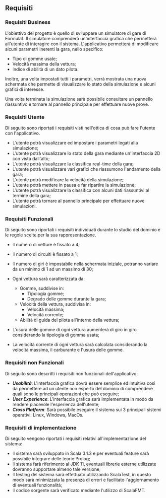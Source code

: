 ## Requisiti

### Requisiti Business
L'obiettivo del progetto è quello di sviluppare un simulatore di gare di Formula1. Il simulatore comprenderà un'interfaccia grafica che permetterà all'utente di interagire con il sistema. L'applicativo permetterà di modificare alcuni parametri inerenti la gara, nello specifico:
- Tipo di gomme usate;
- Velocità massima della vettura;
- Indice di abilità di un dato pilota.

Inoltre, una volta impostati tutti i parametri, verrà mostrata una nuova schermata che permette di visualizzare lo stato della simulazione e alcuni grafici di interesse. 

Una volta terminata la simulazione sarà possibile consultare un pannello riassuntivo e tornare al pannello principale per effettuare nuove prove.

### Requisiti Utente
Di seguito sono riportati i requisiti visti nell'ottica di cosa può fare l'utente con l'applicativo.
- L'utente potrà visualizzare ed impostare i parametri legati alla simulazione;
- L'utente potrà visualizzare lo stato della gara mediante un'interfaccia 2D con vista dall'alto;
- L'utente potrà visualizzare la classifica real-time della gara;
- L'utente potrà visualizzare vari grafici che riassumono l'andamento della gara;
- L'utente potrà modificare la velocità della simulazione;
- L'utente potrà mettere in pausa e far ripartire la simulazione;
- L'utente potrà visualizzare la classifica con alcuni dati riassuntivi al termine della gara;
- L'utente potrà tornare al pannello principale per effettuare nuove simulazioni.

### Requisiti Funzionali
Di seguito sono riportati i requisiti individuati durante lo studio del dominio e le regole scelte per la sua rappresentazione.


- Il numero di vetture è fissato a 4;
- Il numero di circuiti è fissato a 1;
- Il numero di giri è impostabile nella schermata iniziale, potranno variare da un minimo di 1 ad un massimo di 30;
- Ogni vettura sarà caratterizzata da: 
    - Gomme, suddivise in:
        - Tipologia gomme;
        - Degrado delle gomme durante la gara;
    - Velocità della vettura, suddivisa in:
        - Velocità massima;
        - Velocità corrente;
    - Abilità di guida del pilota all'interno della vettura;
       
- L'usura delle gomme di ogni vettura aumenterà di giro in giro considerando la tipologia di gomma usata;
- La velocità corrente di ogni vettura sarà calcolata considerando la velocità massima, il carburante e l'usura delle gomme.



### Requisiti non Funzionali
Di seguito sono descritti i requisiti non funzionali dell'applicativo:

* ***Usabilità***: L'interfaccia grafica dovrà essere semplice ed intuitiva così da permettere ad un utente non esperto del dominio di comprendere quali sono le principali operazioni che può eseguire;
* ***User Experience***: L'interfaccia grafica sarà implementata in modo da rendere piacevole l'esperienza dell'utente;
* ***Cross Platform***: Sarà possibile eseguire il sistema sui 3 principali sistemi operativi: Linux, Windows, MacOs.


### Requisiti di implementazione
Di seguito vengono riportati i requisiti relativi all'implementazione del sistema:

* Il sistema sarà sviluppato in Scala 3.1.3 e per eventuali feature sarà possibile integrare delle teorie Prolog;
* Il sistema farà riferimento al JDK 11, eventuali librerie esterne utilizzate dovranno supportare almeno tale versione;
* Il testing del sistema sarà effettuato utilizzando ScalaTest, in questo modo sarà minimizzata la presenza di errori e facilitato l'aggiornamento di eventuali funzionalità;
* Il codice sorgente sarà verificato mediante l'utilizzo di ScalaFMT.
